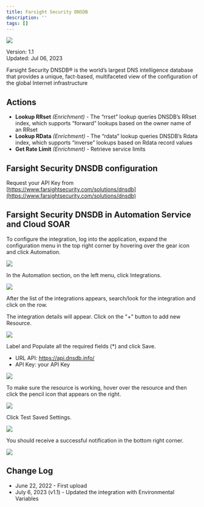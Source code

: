 ```yaml
---
title: Farsight Security DNSDB
description: ''
tags: []
---
```


![](/img/platform-services/automation-service/app-central/logos/farsight-security-dnsdb.png)

Version: 1.1  
Updated: Jul 06, 2023

Farsight Security DNSDB® is the world’s largest DNS intelligence database that provides a unique, fact-based, multifaceted view of the configuration of the global Internet infrastructure

## Actions

* **Lookup RRset** *(Enrichment) -* The “rrset” lookup queries DNSDB’s RRset index, which supports “forward” lookups based on the owner name of an RRset
* **Lookup RData** *(Enrichment) -* The “rdata” lookup queries DNSDB’s Rdata index, which supports “inverse” lookups based on Rdata record values
* **Get Rate Limit** *(Enrichment) -* Retrieve service limits

## Farsight Security DNSDB configuration

Request your API Key from [https://www.farsightsecurity.com/solutions/dnsdb](https://www.farsightsecurity.com/solutions/dnsdb) 

## Farsight Security DNSDB in Automation Service and Cloud SOAR

To configure the integration, log into the application, expand the configuration menu in the top right corner by hovering over the gear icon and click Automation.

![](/img/platform-services/automation-service/app-central/integrations/farsight-security-dnsdb/farsight-security-dnsdb-1.png)

In the Automation section, on the left menu, click Integrations.

![](/img/platform-services/automation-service/app-central/integrations/farsight-security-dnsdb/farsight-security-dnsdb-2.png)

After the list of the integrations appears, search/look for the integration and click on the row.

The integration details will appear. Click on the "+" button to add new Resource. 

![](/img/platform-services/automation-service/app-central/integrations/farsight-security-dnsdb/farsight-security-dnsdb-3.png)

Label and Populate all the required fields (\*) and click Save.

* URL API: https://api.dnsdb.info/
* API Key: your API Key

![](/img/platform-services/automation-service/app-central/integrations/farsight-security-dnsdb/farsight-security-dnsdb-4.png)

To make sure the resource is working, hover over the resource and then click the pencil icon that appears on the right.

![](/img/platform-services/automation-service/app-central/integrations/farsight-security-dnsdb/farsight-security-dnsdb-5.png)

Click Test Saved Settings.

![](/img/platform-services/automation-service/app-central/integrations/farsight-security-dnsdb/farsight-security-dnsdb-6.png)

You should receive a successful notification in the bottom right corner.

![](/img/platform-services/automation-service/app-central/integrations/farsight-security-dnsdb/farsight-security-dnsdb-7.png)

## Change Log

* June 22, 2022 - First upload
* July 6, 2023 (v1.1) - Updated the integration with Environmental Variables
